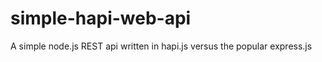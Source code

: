 simple-hapi-web-api
===================

A simple node.js REST api written in hapi.js versus the popular express.js
